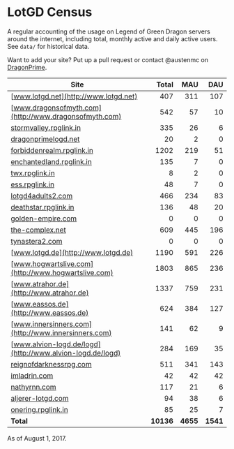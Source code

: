 # LotGD Census
A regular accounting of the usage on Legend of Green Dragon servers around the internet, including total, monthly active and daily active users. See `data/` for historical data.

Want to add your site? Put up a pull request or contact @austenmc on [DragonPrime](http://dragonprime.net).


Site | Total | MAU | DAU
--- | ---:| ---:| ---:
[www.lotgd.net](http://www.lotgd.net)|407|311|107
[www.dragonsofmyth.com](http://www.dragonsofmyth.com)|542|57|10
[stormvalley.rpglink.in](http://stormvalley.rpglink.in)|335|26|6
[dragonprimelogd.net](http://dragonprimelogd.net)|20|2|0
[forbiddenrealm.rpglink.in](http://forbiddenrealm.rpglink.in)|1202|219|51
[enchantedland.rpglink.in](http://enchantedland.rpglink.in)|135|7|0
[twx.rpglink.in](http://twx.rpglink.in)|8|2|0
[ess.rpglink.in](http://ess.rpglink.in)|48|7|0
[lotgd4adults2.com](http://lotgd4adults2.com)|466|234|83
[deathstar.rpglink.in](http://deathstar.rpglink.in)|136|48|20
[golden-empire.com](http://golden-empire.com)|0|0|0
[the-complex.net](http://the-complex.net)|609|445|196
[tynastera2.com](http://tynastera2.com)|0|0|0
[www.lotgd.de](http://www.lotgd.de)|1190|591|226
[www.hogwartslive.com](http://www.hogwartslive.com)|1803|865|236
[www.atrahor.de](http://www.atrahor.de)|1337|759|231
[www.eassos.de](http://www.eassos.de)|624|384|127
[www.innersinners.com](http://www.innersinners.com)|141|62|9
[www.alvion-logd.de/logd](http://www.alvion-logd.de/logd)|284|169|35
[reignofdarknessrpg.com](http://reignofdarknessrpg.com)|511|341|143
[imladrin.com](http://imladrin.com)|42|42|42
[nathyrnn.com](http://nathyrnn.com)|117|21|6
[aljerer-lotgd.com](http://aljerer-lotgd.com)|94|38|6
[onering.rpglink.in](http://onering.rpglink.in)|85|25|7
**Total**|**10136**|**4655**|**1541**

As of August 1, 2017.

